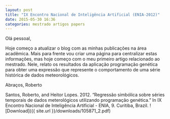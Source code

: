 ```yaml
---
layout: post
title: "IX Encontro Nacional de Inteligência Artificial (ENIA-2012)"
date: 2015-05-30 16:36
categories: mestrado artigos papers
---
```


Olá pessoal,

Hoje começo a atualizar o blog com as minhas publicações na área acadêmica. Mais para frente vou criar uma página para centralizar estas informações, mas hoje começo com o meu primeiro artigo relacionado ao mestrado. Nele, relato os resultados da aplicação programação genética para obter uma expressão que represente o comportamento de uma série histórica de dados meteorológicos.

Abraços,
Roberto

Santos, Roberto, and Heitor Lopes. 2012. “Regressão simbólica sobre séries temporais de dados meterológicos utilizando programação genética.” In IX Encontro Nacional de Inteligência Artificial - ENIA, 9. Curitiba, Brazil.
![Download]({{ site.url }}/downloads/105871_2.pdf)

